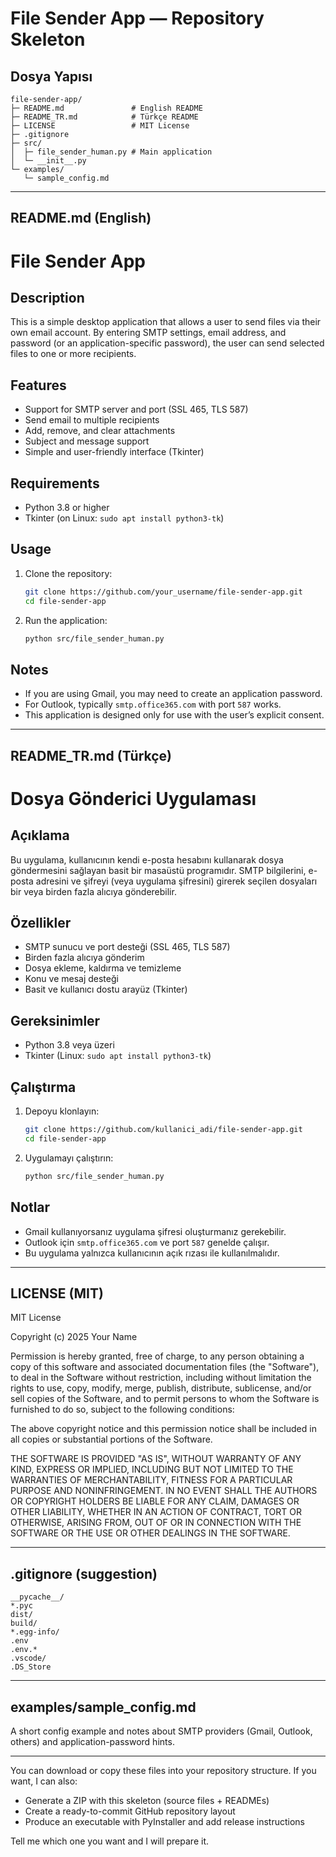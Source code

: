 # File Sender App — Repository Skeleton

## Dosya Yapısı
```
file-sender-app/
├─ README.md               # English README
├─ README_TR.md            # Türkçe README
├─ LICENSE                 # MIT License
├─ .gitignore
├─ src/
│  ├─ file_sender_human.py # Main application
│  └─ __init__.py
└─ examples/
   └─ sample_config.md
```

---

## README.md (English)

# File Sender App

## Description
This is a simple desktop application that allows a user to send files via their own email account. By entering SMTP settings, email address, and password (or an application-specific password), the user can send selected files to one or more recipients.

## Features
- Support for SMTP server and port (SSL 465, TLS 587)
- Send email to multiple recipients
- Add, remove, and clear attachments
- Subject and message support
- Simple and user-friendly interface (Tkinter)

## Requirements
- Python 3.8 or higher
- Tkinter (on Linux: `sudo apt install python3-tk`)

## Usage
1. Clone the repository:
   ```bash
   git clone https://github.com/your_username/file-sender-app.git
   cd file-sender-app
   ```
2. Run the application:
   ```bash
   python src/file_sender_human.py
   ```

## Notes
- If you are using Gmail, you may need to create an application password.
- For Outlook, typically `smtp.office365.com` with port `587` works.
- This application is designed only for use with the user’s explicit consent.

---

## README_TR.md (Türkçe)

# Dosya Gönderici Uygulaması

## Açıklama
Bu uygulama, kullanıcının kendi e-posta hesabını kullanarak dosya göndermesini sağlayan basit bir masaüstü programıdır. SMTP bilgilerini, e-posta adresini ve şifreyi (veya uygulama şifresini) girerek seçilen dosyaları bir veya birden fazla alıcıya gönderebilir.

## Özellikler
- SMTP sunucu ve port desteği (SSL 465, TLS 587)
- Birden fazla alıcıya gönderim
- Dosya ekleme, kaldırma ve temizleme
- Konu ve mesaj desteği
- Basit ve kullanıcı dostu arayüz (Tkinter)

## Gereksinimler
- Python 3.8 veya üzeri
- Tkinter (Linux: `sudo apt install python3-tk`)

## Çalıştırma
1. Depoyu klonlayın:
   ```bash
   git clone https://github.com/kullanici_adi/file-sender-app.git
   cd file-sender-app
   ```
2. Uygulamayı çalıştırın:
   ```bash
   python src/file_sender_human.py
   ```

## Notlar
- Gmail kullanıyorsanız uygulama şifresi oluşturmanız gerekebilir.
- Outlook için `smtp.office365.com` ve port `587` genelde çalışır.
- Bu uygulama yalnızca kullanıcının açık rızası ile kullanılmalıdır.

---

## LICENSE (MIT)

MIT License

Copyright (c) 2025 Your Name

Permission is hereby granted, free of charge, to any person obtaining a copy
of this software and associated documentation files (the "Software"), to deal
in the Software without restriction, including without limitation the rights
to use, copy, modify, merge, publish, distribute, sublicense, and/or sell
copies of the Software, and to permit persons to whom the Software is
furnished to do so, subject to the following conditions:

The above copyright notice and this permission notice shall be included in all
copies or substantial portions of the Software.

THE SOFTWARE IS PROVIDED "AS IS", WITHOUT WARRANTY OF ANY KIND, EXPRESS OR
IMPLIED, INCLUDING BUT NOT LIMITED TO THE WARRANTIES OF MERCHANTABILITY,
FITNESS FOR A PARTICULAR PURPOSE AND NONINFRINGEMENT. IN NO EVENT SHALL THE
AUTHORS OR COPYRIGHT HOLDERS BE LIABLE FOR ANY CLAIM, DAMAGES OR OTHER
LIABILITY, WHETHER IN AN ACTION OF CONTRACT, TORT OR OTHERWISE, ARISING FROM,
OUT OF OR IN CONNECTION WITH THE SOFTWARE OR THE USE OR OTHER DEALINGS IN THE
SOFTWARE.

---

## .gitignore (suggestion)

```
__pycache__/
*.pyc
dist/
build/
*.egg-info/
.env
.env.*
.vscode/
.DS_Store
```

---

## examples/sample_config.md

A short config example and notes about SMTP providers (Gmail, Outlook, others) and application-password hints.

---

You can download or copy these files into your repository structure. If you want, I can also:
- Generate a ZIP with this skeleton (source files + READMEs)
- Create a ready-to-commit GitHub repository layout
- Produce an executable with PyInstaller and add release instructions

Tell me which one you want and I will prepare it.

